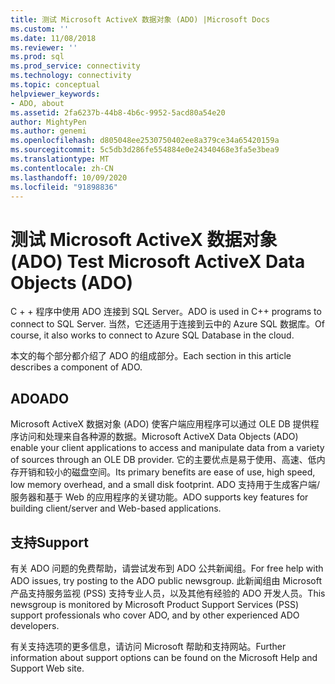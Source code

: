 ```yaml
---
title: 测试 Microsoft ActiveX 数据对象 (ADO) |Microsoft Docs
ms.custom: ''
ms.date: 11/08/2018
ms.reviewer: ''
ms.prod: sql
ms.prod_service: connectivity
ms.technology: connectivity
ms.topic: conceptual
helpviewer_keywords:
- ADO, about
ms.assetid: 2fa6237b-44b8-4b6c-9952-5acd80a54e20
author: MightyPen
ms.author: genemi
ms.openlocfilehash: d805048ee2530750402ee8a379ce34a65420159a
ms.sourcegitcommit: 5c5db3d286fe554884e0e24340468e3fa5e3bea9
ms.translationtype: MT
ms.contentlocale: zh-CN
ms.lasthandoff: 10/09/2020
ms.locfileid: "91898836"
---
```

# <a name="test-microsoft-activex-data-objects-ado"></a><span data-ttu-id="eef90-102">测试 Microsoft ActiveX 数据对象 (ADO) </span><span class="sxs-lookup"><span data-stu-id="eef90-102">Test Microsoft ActiveX Data Objects (ADO)</span></span>

<span data-ttu-id="eef90-103">C + + 程序中使用 ADO 连接到 SQL Server。</span><span class="sxs-lookup"><span data-stu-id="eef90-103">ADO is used in C++ programs to connect to SQL Server.</span></span> <span data-ttu-id="eef90-104">当然，它还适用于连接到云中的 Azure SQL 数据库。</span><span class="sxs-lookup"><span data-stu-id="eef90-104">Of course, it also works to connect to Azure SQL Database in the cloud.</span></span>

<span data-ttu-id="eef90-105">本文的每个部分都介绍了 ADO 的组成部分。</span><span class="sxs-lookup"><span data-stu-id="eef90-105">Each section in this article describes a component of ADO.</span></span>

  
## <a name="ado"></a><span data-ttu-id="eef90-106">ADO</span><span class="sxs-lookup"><span data-stu-id="eef90-106">ADO</span></span>  
 <span data-ttu-id="eef90-107">Microsoft ActiveX 数据对象 (ADO) 使客户端应用程序可以通过 OLE DB 提供程序访问和处理来自各种源的数据。</span><span class="sxs-lookup"><span data-stu-id="eef90-107">Microsoft ActiveX Data Objects (ADO) enable your client applications to access and manipulate data from a variety of sources through an OLE DB provider.</span></span> <span data-ttu-id="eef90-108">它的主要优点是易于使用、高速、低内存开销和较小的磁盘空间。</span><span class="sxs-lookup"><span data-stu-id="eef90-108">Its primary benefits are ease of use, high speed, low memory overhead, and a small disk footprint.</span></span> <span data-ttu-id="eef90-109">ADO 支持用于生成客户端/服务器和基于 Web 的应用程序的关键功能。</span><span class="sxs-lookup"><span data-stu-id="eef90-109">ADO supports key features for building client/server and Web-based applications.</span></span>  
  
## <a name="support"></a><span data-ttu-id="eef90-110">支持</span><span class="sxs-lookup"><span data-stu-id="eef90-110">Support</span></span>  
 <span data-ttu-id="eef90-111">有关 ADO 问题的免费帮助，请尝试发布到 ADO 公共新闻组。</span><span class="sxs-lookup"><span data-stu-id="eef90-111">For free help with ADO issues, try posting to the ADO public newsgroup.</span></span> <span data-ttu-id="eef90-112">此新闻组由 Microsoft 产品支持服务监视 (PSS) 支持专业人员，以及其他有经验的 ADO 开发人员。</span><span class="sxs-lookup"><span data-stu-id="eef90-112">This newsgroup is monitored by Microsoft Product Support Services (PSS) support professionals who cover ADO, and by other experienced ADO developers.</span></span>  
  
 <span data-ttu-id="eef90-113">有关支持选项的更多信息，请访问 Microsoft 帮助和支持网站。</span><span class="sxs-lookup"><span data-stu-id="eef90-113">Further information about support options can be found on the Microsoft Help and Support Web site.</span></span>



